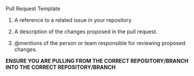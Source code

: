 Pull Request Template

1. A reference to a related issue in your repository.


2. A description of the changes proposed in the pull request.


3. @mentions of the person or team responsible for reviewing proposed changes.

**ENSURE YOU ARE PULLING FROM THE CORRECT REPOSITORY/BRANCH INTO THE CORRECT REPOSITORY/BRANCH**
